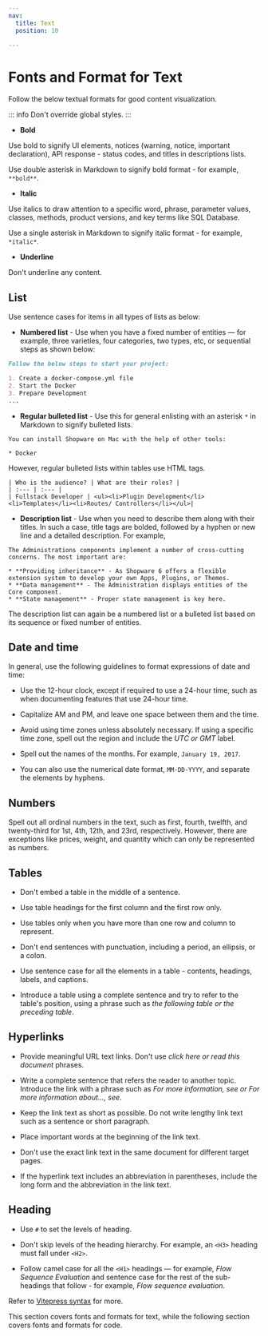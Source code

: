 ```yaml
---
nav:
  title: Text
  position: 10

---
```


# Fonts and Format for Text

Follow the below textual formats for good content visualization.

::: info
Don't override global styles.
:::

* **Bold**

Use bold to signify UI elements, notices (warning, notice, important declaration), API response - status codes, and titles in descriptions lists.

Use double asterisk in Markdown to signify bold format - for example, `**bold**`.

* **Italic**

Use italics to draw attention to a specific word, phrase, parameter values, classes, methods, product versions, and key terms like SQL Database.

Use a single asterisk in Markdown to signify italic format - for example, `*italic*`.

* **Underline**

Don't underline any content.

## List

Use sentence cases for items in all types of lists as below:

* **Numbered list** - Use when you have a fixed number of entities — for example, three varieties, four categories, two types, etc, or sequential steps as shown below:

```markdown
Follow the below steps to start your project:

1. Create a docker-compose.yml file
2. Start the Docker
3. Prepare Development
...
```

* **Regular bulleted list** - Use this for general enlisting with an asterisk `*` in Markdown to signify bulleted lists.

```text
You can install Shopware on Mac with the help of other tools:

* Docker
```

However, regular bulleted lists within tables use HTML tags.

```text
| Who is the audience? | What are their roles? |
| :--- | :--- |
| Fullstack Developer | <ul><li>Plugin Development</li><li>Templates</li><li>Routes/ Controllers</li></ul>|
```

* **Description list** - Use when you need to describe them along with their titles. In such a case, title tags are bolded, followed by a hyphen or new line and a detailed description. For example,

```text
The Administrations components implement a number of cross-cutting concerns. The most important are:

* **Providing inheritance** - As Shopware 6 offers a flexible extension system to develop your own Apps, Plugins, or Themes.
* **Data management** - The Administration displays entities of the Core component.
* **State management** - Proper state management is key here.
```

The description list can again be a numbered list or a bulleted list based on its sequence or fixed number of entities.

## Date and time

In general, use the following guidelines to format expressions of date and time:

* Use the 12-hour clock, except if required to use a 24-hour time, such as when documenting features that use 24-hour time.

* Capitalize AM and PM, and leave one space between them and the time.

* Avoid using time zones unless absolutely necessary. If using a specific time zone, spell out the region and include the *UTC or GMT* label.

* Spell out the names of the months. For example, `January 19, 2017`.

* You can also use the numerical date format, `MM-DD-YYYY`, and separate the elements by hyphens.

## Numbers

Spell out all ordinal numbers in the text, such as first, fourth, twelfth, and twenty-third for 1st, 4th, 12th, and 23rd, respectively. However, there are exceptions like prices, weight, and quantity which can only be represented as numbers.

## Tables

* Don't embed a table in the middle of a sentence.

* Use table headings for the first column and the first row only.

* Use tables only when you have more than one row and column to represent.

* Don't end sentences with punctuation, including a period, an ellipsis, or a colon.

* Use sentence case for all the elements in a table - contents, headings, labels, and captions.

* Introduce a table using a complete sentence and try to refer to the table's position, using a phrase such as *the following table or the preceding table*.

## Hyperlinks

* Provide meaningful URL text links. Don't use *click here or read this document* phrases.

* Write a complete sentence that refers the reader to another topic. Introduce the link with a phrase such as *For more information, see or For more information about..., see*.

* Keep the link text as short as possible. Do not write lengthy link text such as a sentence or short paragraph.

* Place important words at the beginning of the link text.

* Don't use the exact link text in the same document for different target pages.

* If the hyperlink text includes an abbreviation in parentheses, include the long form and the abbreviation in the link text.

## Heading

* Use `#` to set the levels of heading.

* Don't skip levels of the heading hierarchy. For example, an `<H3>` heading must fall under `<H2>`.

* Follow camel case for all the `<H1>` headings — for example, *Flow Sequence Evaluation* and sentence case for the rest of the sub-headings that follow - for example, *Flow sequence evaluation*.

Refer to [Vitepress syntax](https://vitepress.dev/guide/markdown) for more.

This section covers fonts and formats for text, while the following section covers fonts and formats for code.
